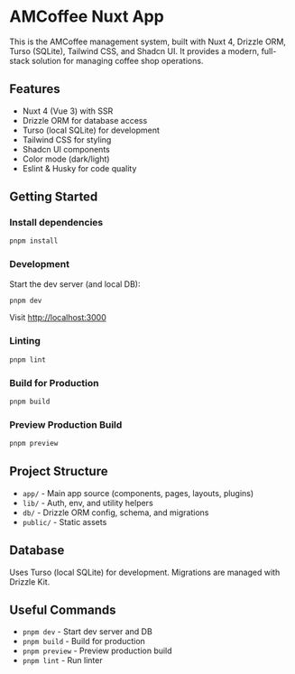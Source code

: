 # AMCoffee Nuxt App

This is the AMCoffee management system, built with Nuxt 4, Drizzle ORM, Turso (SQLite), Tailwind CSS, and Shadcn UI. It provides a modern, full-stack solution for managing coffee shop operations.

## Features

- Nuxt 4 (Vue 3) with SSR
- Drizzle ORM for database access
- Turso (local SQLite) for development
- Tailwind CSS for styling
- Shadcn UI components
- Color mode (dark/light)
- Eslint & Husky for code quality

## Getting Started

### Install dependencies

```bash
pnpm install
```

### Development

Start the dev server (and local DB):

```bash
pnpm dev
```

Visit [http://localhost:3000](http://localhost:3000)

### Linting

```bash
pnpm lint
```

### Build for Production

```bash
pnpm build
```

### Preview Production Build

```bash
pnpm preview
```

## Project Structure

- `app/` - Main app source (components, pages, layouts, plugins)
- `lib/` - Auth, env, and utility helpers
- `db/` - Drizzle ORM config, schema, and migrations
- `public/` - Static assets

## Database

Uses Turso (local SQLite) for development. Migrations are managed with Drizzle Kit.

## Useful Commands

- `pnpm dev` - Start dev server and DB
- `pnpm build` - Build for production
- `pnpm preview` - Preview production build
- `pnpm lint` - Run linter
